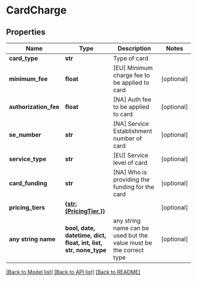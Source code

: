 # CardCharge


## Properties
Name | Type | Description | Notes
------------ | ------------- | ------------- | -------------
**card_type** | **str** | Type of card | 
**minimum_fee** | **float** | [EU] Minimum charge fee to be applied to card | [optional] 
**authorization_fee** | **float** | [NA] Auth fee to be applied to card | [optional] 
**se_number** | **str** | [NA] Service Establishment number of card | [optional] 
**service_type** | **str** | [EU] Service level of card | [optional] 
**card_funding** | **str** | [NA] Who is providing the funding for the card | [optional] 
**pricing_tiers** | [**{str: (PricingTier,)}**](PricingTier.md) |  | [optional] 
**any string name** | **bool, date, datetime, dict, float, int, list, str, none_type** | any string name can be used but the value must be the correct type | [optional]

[[Back to Model list]](../README.md#documentation-for-models) [[Back to API list]](../README.md#documentation-for-api-endpoints) [[Back to README]](../README.md)


